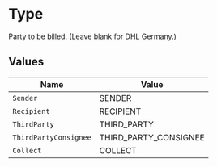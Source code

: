 # Type

Party to be billed. (Leave blank for DHL Germany.)


## Values

| Name                  | Value                 |
| --------------------- | --------------------- |
| `Sender`              | SENDER                |
| `Recipient`           | RECIPIENT             |
| `ThirdParty`          | THIRD_PARTY           |
| `ThirdPartyConsignee` | THIRD_PARTY_CONSIGNEE |
| `Collect`             | COLLECT               |